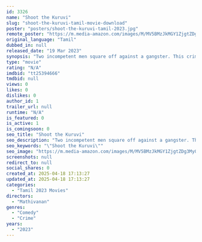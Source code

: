 ```yaml
---
id: 3326
name: "Shoot the Kuruvi"
slug: "shoot-the-kuruvi-tamil-movie-download"
poster: "posters/shoot-the-kuruvi-tamil-2023.jpg"
remote_poster: "https://m.media-amazon.com/images/M/MV5BMzJkMGY1ZjgtZDg3My00YzViLWIxN2MtMTkxMjMwZTU5MzdhXkEyXkFqcGdeQXVyNTM0MDc1ODE@._V1_SX300.jpg"
original_language: "Tamil"
dubbed_in: null
released_date: "19 Mar 2023"
synopsis: "Two incompetent men square off against a gangster. This crime comedy is about a mobster facing survival and tragedy challenges."
type: "movie"
rating: "N/A"
imdbid: "tt25394666"
tmdbid: null
views: 0
likes: 0
dislikes: 0
author_id: 1
trailer_url: null
runtime: "N/A"
is_featured: 0
is_active: 1
is_comingsoon: 0
seo_title: "Shoot the Kuruvi"
seo_description: "Two incompetent men square off against a gangster. This crime comedy is about a mobster facing survival and tragedy challenges."
seo_keywords: "\"Shoot the Kuruvi\""
seo_image: "https://m.media-amazon.com/images/M/MV5BMzJkMGY1ZjgtZDg3My00YzViLWIxN2MtMTkxMjMwZTU5MzdhXkEyXkFqcGdeQXVyNTM0MDc1ODE@._V1_SX300.jpg"
screenshots: null
redirect_to: null
social_shares: 0
created_at: 2025-04-18 17:13:27
updated_at: 2025-04-18 17:13:27
categories:
  - "Tamil 2023 Movies"
directors:
  - "Mathivanan"
genres:
  - "Comedy"
  - "Crime"
years:
  - "2023"
---
```


